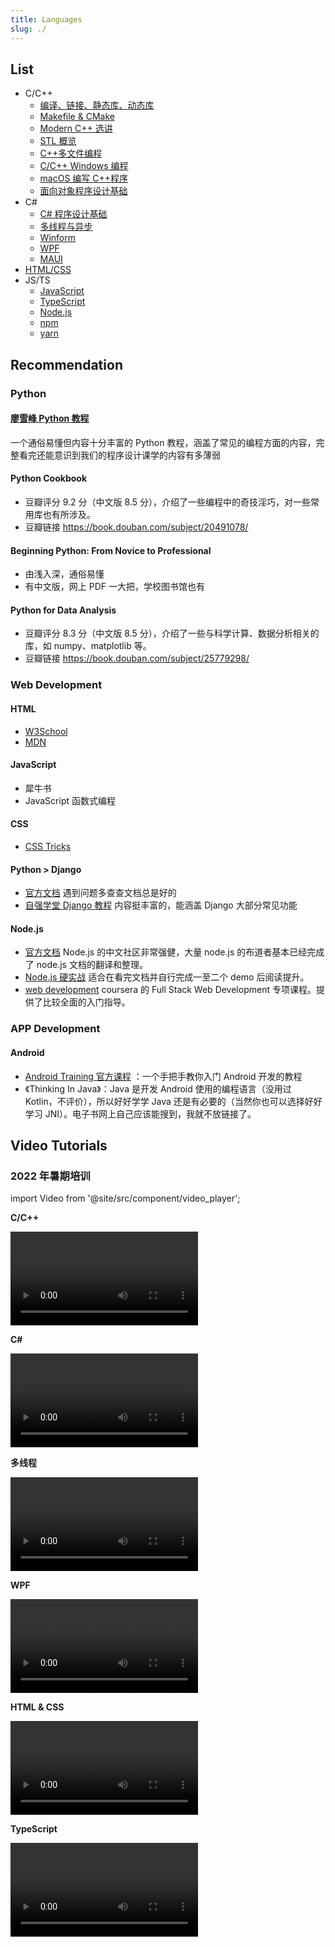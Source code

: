 ```yaml
---
title: Languages
slug: ./
---
```


## List

- C/C++
  - [编译、链接、静态库、动态库](C&C++/compile.md)
  - [Makefile & CMake](C&C++/makefile&cmake.md)
  - [Modern C++ 选讲](C&C++/modern_cpp.md)
  - [STL 概览](C&C++/STL.md)
  - [C++多文件编程](C&C++/multi-file_programming.md)
  - [C/C++ Windows 编程](C&C++/c_cpp_windows.md)
  - [macOS 编写 C++程序](C&C++/macos_cpp.md)
  - [面向对象程序设计基础](C&C++/OOP.md)
- C#
  - [C# 程序设计基础](CSharp/CSharp_1_basic.mdx)
  - [多线程与异步](CSharp/CSharp_2_multithread.mdx)
  - [Winform](CSharp/Winform.mdx)
  - [WPF](CSharp/WPF.md)
  - [MAUI](CSharp/MAUI.mdx)
- [HTML/CSS](HTML&CSS.mdx)
- JS/TS
  - [JavaScript](JS&TS/JavaScript.mdx)
  - [TypeScript](JS&TS/TypeScript.mdx)
  - [Node.js](JS&TS/Nodejs.mdx)
  - [npm](JS&TS/npm.mdx)
  - [yarn](JS&TS/yarn.mdx)

## Recommendation

### Python

#### [廖雪峰 Python 教程](https://www.liaoxuefeng.com/wiki/0014316089557264a6b348958f449949df42a6d3a2e542c000)

一个通俗易懂但内容十分丰富的 Python 教程，涵盖了常见的编程方面的内容，完整看完还能意识到我们的程序设计课学的内容有多薄弱

#### Python Cookbook

- 豆瓣评分 9.2 分（中文版 8.5 分），介绍了一些编程中的奇技淫巧，对一些常用库也有所涉及。
- 豆瓣链接 https://book.douban.com/subject/20491078/

#### Beginning Python: From Novice to Professional

- 由浅入深，通俗易懂
- 有中文版，网上 PDF 一大把，学校图书馆也有

#### Python for Data Analysis

- 豆瓣评分 8.3 分（中文版 8.5 分），介绍了一些与科学计算、数据分析相关的库，如 numpy、matplotlib 等。
- 豆瓣链接 https://book.douban.com/subject/25779298/

### Web Development

#### HTML

- [W3School](http://www.w3school.com.cn/)
- [MDN](https://developer.mozilla.org/en-US/)

#### JavaScript

- 犀牛书
- JavaScript 函数式编程

#### CSS

- [CSS Tricks](https://css-tricks.com/)

#### Python > Django

- [官方文档](https://docs.djangoproject.com/) 遇到问题多查查文档总是好的
- [自强学堂 Django 教程](https://code.ziqiangxuetang.com/django/django-tutorial.html) 内容挺丰富的，能涵盖 Django 大部分常见功能

#### Node.js

- [官方文档](https://nodejs.org/en/) Node.js 的中文社区非常强健，大量 node.js 的布道者基本已经完成了 node.js 文档的翻译和整理。
- [Node.js 硬实战](https://book.douban.com/subject/26937390/) 适合在看完文档并自行完成一至二个 demo 后阅读提升。
- [web development](https://www.coursera.org/specializations/full-stack-mobile-app-development) coursera 的 Full Stack Web Development 专项课程。提供了比较全面的入门指导。

### APP Development

#### Android

- [Android Training 官方课程](http://hukai.me/android-training-course-in-chinese/index.html) ：一个手把手教你入门 Android 开发的教程
- 《Thinking In Java》：Java 是开发 Android 使用的编程语言（没用过 Kotlin，不评价），所以好好学学 Java 还是有必要的（当然你也可以选择好好学习 JNI）。电子书网上自己应该能搜到，我就不放链接了。

## Video Tutorials

### 2022 年暑期培训

import Video from '@site/src/component/video_player';

**C/C++**

<Video url="https://cloud.tsinghua.edu.cn/d/0d8895f41a4a4dcaa0a4/files/?p=%2F%E5%9B%9E%E6%94%BE%2F5.C%2B%2B.mp4" source="THU"/><br/>

**C#**

<Video url="https://cloud.tsinghua.edu.cn/d/0d8895f41a4a4dcaa0a4/files/?p=%2F%E5%9B%9E%E6%94%BE%2F3.C%23.mp4" source="THU"/><br/>

**多线程**

<Video url="https://cloud.tsinghua.edu.cn/d/0d8895f41a4a4dcaa0a4/files/?p=%2F%E5%9B%9E%E6%94%BE%2F4.%E5%A4%9A%E7%BA%BF%E7%A8%8B.mp4" source="THU"/><br/>

**WPF**

<Video url="https://cloud.tsinghua.edu.cn/d/0d8895f41a4a4dcaa0a4/files/?p=%2F%E5%9B%9E%E6%94%BE%2F7.WPF%E5%9F%BA%E7%A1%80.mp4" source="THU"/><br/>

**HTML & CSS**

<Video url="https://cloud.tsinghua.edu.cn/d/0d8895f41a4a4dcaa0a4/files/?p=%2F%E5%9B%9E%E6%94%BE%2F9.html_css.mp4" source="THU"/><br/>

**TypeScript**

<Video url="https://cloud.tsinghua.edu.cn/d/0d8895f41a4a4dcaa0a4/files/?p=%2F%E5%9B%9E%E6%94%BE%2F10.typescript.mp4" source="THU"/><br/>
